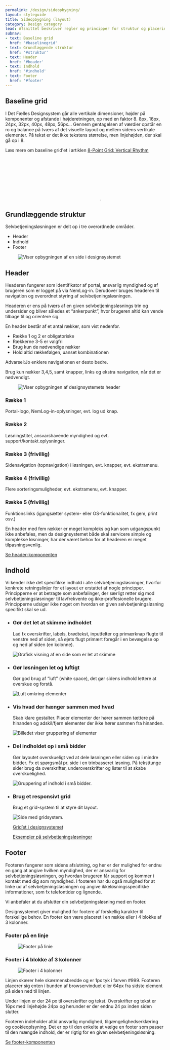 ```yaml
---
permalink: /design/sideopbygning/
layout: styleguide
title: Sideopbygning (layout)
category: Design_category
lead: Afsnittet beskriver regler og principper for struktur og placering af komponenter i en selvbetjeningsløsning. Et godt layout er harmonisk, ensartet, logisk opbygget, og understøtter brugerens handlinger. Det er således både behageligt for øjet og let for brugeren at anvende.
subnav:
- text: Baseline grid
  href: '#baselinegrid'
- text: Grundlæggende struktur
  href: '#struktur'
- text: Header
  href: '#header'
- text: Indhold
  href: '#indhold'
- text: Footer
  href: '#footer'
---
```

<h2 id="baselinegrid">Baseline grid</h2>
<p>I Det Fælles Designsystem går alle vertikale dimensioner, højder på komponenter og afstande i højderetningen, op med en faktor 8. 8px, 16px, 24px, 32px, 40px, 48px, 56px... Gennem gentagelsen af værdier opstår en ro og balance på tværs af det visuelle layout og mellem sidens vertikale elementer. På tekst er det ikke tekstens størrelse, men linjehøjden, der skal gå op i 8. </p>
<p>Læs mere om baseline grid'et i artiklen <a href="https://builttoadapt.io/8-point-grid-vertical-rhythm-90d05ad95032" class="icon-link">8-Point Grid: Vertical Rhythm<svg class="icon-svg "><use xlink:href="#open-in-new"></use></svg></a>.</p>

<h2 id="struktur">Grundlæggende struktur</h2>
<p>Selvbetjeningsløsningen er delt op i tre overordnede områder.</p>
<ul>
    <li>Header</li>
    <li>Indhold</li>
    <li>Footer</li>
</ul>
<figure><img src="{{ site.baseurl }}/img/descriptionimages/header-indhold-footer.png" alt="Viser opbygningen af en side i designsystemet"></figure>

<h2 id="header">Header</h2>
<p>Headeren fungerer som identifikator af portal, ansvarlig myndighed og af brugeren som er logget på via NemLog-in. Derudover bruges headeren til navigation og overordnet styring af selvbetjeningsløsningen.</p>
<p>Headeren er ens på tværs af en given selvbetjeningsløsnings trin og undersider og bliver således et “ankerpunkt”, hvor brugeren altid kan vende tilbage til og orientere sig.</p>
<p>En header består af et antal rækker, som vist nedenfor.</p>
<ul>
    <li>Række 1 og 2 er obligatoriske</li>
    <li>Rækkerne 3-5 er valgfri</li>
    <li>Brug kun de nødvendige rækker</li>
    <li>Hold altid rækkefølgen, uanset kombinationen</li>
</ul>
<div class="alert alert-warning alert--paragraph" role="alert">
    <div class="alert-body">
        <p class="alert-text"><span class="sr-only">Advarsel:</span>Jo enklere navigationen er desto bedre.</p>
    </div>
</div>
<p>Brug kun rækker 3,4,5, samt knapper, links og ekstra navigation, når det er nødvendigt.</p>
<figure><img src="{{ site.baseurl }}/img/descriptionimages/header-opbygning.png" alt="Viser opbygningen af designsystemets header"></figure>
<h3 class="h5">Række 1</h3>
<p>Portal-logo, NemLog-in-oplysninger, evt. log ud knap.</p>
<h3 class="h5">Række 2</h3>
<p>Løsningstitel, ansvarshavende myndighed og evt. support/kontakt.oplysninger.</p>
<h3 class="h5">Række 3 (frivillig)</h3>
<p>Sidenavigation (topnavigation) i løsningen, evt. knapper, evt. ekstramenu.</p>
<h3 class="h5">Række 4 (frivillig)</h3>
<p>Flere sorteringsmuligheder, evt. ekstramenu, evt. knapper.</p>
<h3 class="h5">Række 5 (frivillig)</h3>
<p>Funktionslinks (igangsætter system- eller OS-funktionalitet, fx gem, print osv.)</p>
<p>En header med fem rækker er meget kompleks og kan som udgangspunkt ikke anbefales, men da designsystemet både skal servicere simple og komplekse løsninger, har der været behov for at headeren er meget tilpasningsvenlig.</p>
<p><a href="/dkfds-docs/komponenter/headers/">Se header-komponenten</a></p>

<h2 id="indhold">Indhold</h2>
<p>Vi kender ikke det specifikke indhold i alle selvbetjeningsløsninger, hvorfor konkrete retningslinjer for et layout er erstattet af nogle principper. Principperne er at betragte som anbefalinger, der særligt retter sig mod selvbetjeningsløsninger til lavfrekvente og ikke-proffesionelle brugere. Principperne udsiger ikke noget om hvordan en given selvbetjeningsløsning specifikt skal se ud.</p>
<ul>
    <li>
        <h3 class="h5">Gør det let at skimme indholdet</h3>
        <p>Lad fx overskrifter, labels, brødtekst, inputfelter og primærknap flugte til venstre ned af siden, så øjets flugt primært foregår i en bevægelse op og ned af siden (en kolonne).</p>
        <img src="{{ site.baseurl }}/img/descriptionimages/skimbar.png" alt="Grafisk visning af en side som er let at skimme" class="description-image">
    </li>
    <li>
        <h3 class="h5">Gør løsningen let og luftigt</h3>
        <p>Gør god brug af “luft” (white space), det gør sidens indhold lettere at overskue og forstå.</p>
        <img src="{{ site.baseurl }}/img/descriptionimages/let-og-luftig.png" alt="Luft omkring elementer" class="description-image">
    </li>
    <li>
        <h3 class="h5">Vis hvad der hænger sammen med hvad</h3>
        <p>Skab klare gestalter. Placer elementer der hører sammen tættere på hinanden og adskil/fjern elementer der ikke hører sammen fra hinanden.</p>
        <img src="{{ site.baseurl }}/img/descriptionimages/Sammenhaeng.png" alt="Billedet viser gruppering af elementer" class="description-image">
    </li>
    <li>
        <h3 class="h5">Del indholdet op i små bidder</h3>
        <p>Gør layoutet overskueligt ved at dele løsningen eller siden op i mindre bidder. Fx et spørgsmål pr. side i en trinbasseret løsning. På teksttunge sider brug da overskrifter, underoverskrifter og lister til at skabe overskuelighed.</p>
        <img src="{{ site.baseurl }}/img/descriptionimages/del-op.png" alt="Gruppering af indhold i små bidder." class="description-image">
    </li>
    <li>
        <h3 class="h5">Brug et responsivt grid</h3>
        <p>Brug et grid-system til at styre dit layout.</p>
        <img src="{{ site.baseurl }}/img/descriptionimages/brug-et-grid.png" alt="Side med gridsystem." class="description-image">
        <p><a href="/dkfds-docs/design/grid/">Grid’et i designsystemet</a></p>
        <p><a href="/dkfds-docs/eksempler/">Eksempler på selvbetjeningsløsninger</a></p>
    </li>
</ul>

<h2 id="footer">Footer</h2>
<p>Footeren fungerer som sidens afslutning, og her er der mulighed for endnu en gang at angive hvilken myndighed, der er ansvarlig for selvbetjeningsløsningen, og hvordan brugeren får support og kommer i kontakt med dig som myndighed. I footeren har du også mulighed for at linke ud af selvbetjeningsløsningen og angive ikkeløsningsspecifikke informationer, som fx telefontider og lignende.</p>
<p>Vi anbefaler at du afslutter din selvbetjeningsløsning med en footer.</p>
<p>Designsystemet giver mulighed for footere af forskellig karakter til forskellige behov. En footer kan være placeret i en række eller i 4 blokke af 3 kolonner.</p>

<h3 class="h4">Footer på en linje</h3>
<figure><img src="{{ site.baseurl }}/img/descriptionimages/footer-paa-en-linje.png" alt="Footer på linie"></figure>

<h3 class="h4">Footer i 4 blokke af 3 kolonner</h3>
<figure><img src="{{ site.baseurl }}/img/descriptionimages/footer-i-4-blokke-af-3-kolonner.png" alt="Footer i 4 kolonner"></figure>

<p>Linjen skærer hele skærmensbredde og er 1px tyk i farven #999. Footeren placerer sig enten i bunden af browservinduet eller 64px fra sidste element på siden ned til linjen.</p>

<p>Under linjen er der 24 px til overskrifter og tekst. Overskrifter og tekst er 16px med linjehøjde 24px og herunder er der endnu 24 px inden siden slutter.</p>

<p>Footeren indeholder altid ansvarlig myndighed, tilgængelighedserklæring og cookieoplsyning. Det er op til den enkelte at vælge en footer som passer til den mængde indhold, der er rigtig for en given selvbetjeningsløsning.</p>

<p><a href="/dkfds-docs/komponenter/footers/">Se footer-komponenten</a></p>

